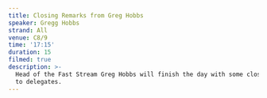```yaml
---
title: Closing Remarks from Greg Hobbs
speaker: Gregg Hobbs
strand: All
venue: C8/9
time: '17:15'
duration: 15
filmed: true
description: >-
  Head of the Fast Stream Greg Hobbs will finish the day with some closing words
  to delegates.
---
```


